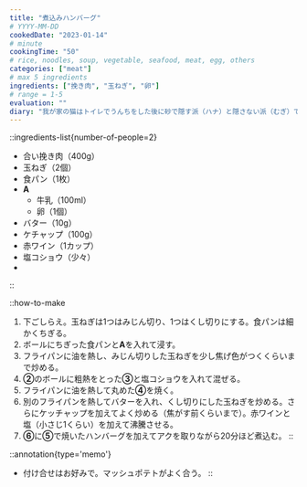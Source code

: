 ```yaml
---
title: "煮込みハンバーグ"
# YYYY-MM-DD
cookedDate: "2023-01-14"
# minute
cookingTime: "50"
# rice, noodles, soup, vegetable, seafood, meat, egg, others
categories: ["meat"]
# max 5 ingredients
ingredients: ["挽き肉", "玉ねぎ", "卵"]
# range = 1-5
evaluation: ""
diary: "我が家の猫はトイレでうんちをした後に砂で隠す派（ハナ）と隠さない派（むぎ）で分かれるのですが、むぎが用を足したあとにハナがそっと砂を掛けていることがあって可愛いです。一応レシピサイトなのにうんちの話をしていてはいけない。"
---
```


::ingredients-list{number-of-people=2}
- 合い挽き肉（400g）
- 玉ねぎ（2個）
- 食パン（1枚）
- **A**
  - 牛乳（100ml）
  - 卵（1個）
- バター（10g）
- ケチャップ（100g）
- 赤ワイン（1カップ）
- 塩コショウ（少々）
-
::

::how-to-make
1. 下ごしらえ。玉ねぎは1つはみじん切り、1つはくし切りにする。食パンは細かくちぎる。
2. ボールにちぎった食パンと**A**を入れて浸す。
3. フライパンに油を熱し、みじん切りした玉ねぎを少し焦げ色がつくくらいまで炒める。
4. **②**のボールに粗熱をとった**③**と塩コショウを入れて混ぜる。
5. フライパンに油を熱して丸めた**④**を焼く。
6. 別のフライパンを熱してバターを入れ、くし切りにした玉ねぎを炒める。さらにケッチャップを加えてよく炒める（焦がす前くらいまで）。赤ワインと塩（小さじ1くらい）を加えて沸騰させる。
7. **⑥**に**⑤**で焼いたハンバーグを加えてアクを取りながら20分ほど煮込む。
::

::annotation{type='memo'}
- 付け合せはお好みで。マッシュポテトがよく合う。
::

